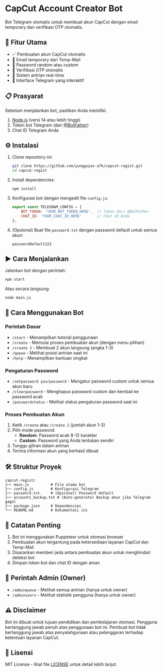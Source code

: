 # CapCut Account Creator Bot

Bot Telegram otomatis untuk membuat akun CapCut dengan email temporary dan verifikasi OTP otomatis.

## 🚀 Fitur Utama

- ✅ Pembuatan akun CapCut otomatis
- 📧 Email temporary dari Temp-Mail
- 🔐 Password random atau custom
- 📨 Verifikasi OTP otomatis
- 🎯 Sistem antrian real-time
- 💬 Interface Telegram yang interaktif

## 📋 Prasyarat

Sebelum menjalankan bot, pastikan Anda memiliki:

1. [Node.js](https://nodejs.org/) (versi 14 atau lebih tinggi)
2. Token bot Telegram (dari [@BotFather](https://t.me/BotFather))
3. Chat ID Telegram Anda

## ⚙️ Instalasi

1. Clone repository ini:
   ```bash
   git clone https://github.com/yungguyas-afk/capcut-regist.git
   cd capcut-regist
   ```

2. Install dependencies:
   ```bash
   npm install
   ```

3. Konfigurasi bot dengan mengedit file `config.js`:
   ```javascript
   export const TELEGRAM_CONFIG = {
       BOT_TOKEN: 'YOUR_BOT_TOKEN_HERE',  // Token dari @BotFather
       CHAT_ID: 'YOUR_CHAT_ID_HERE'       // Chat ID Anda
   };
   ```

4. (Opsional) Buat file `password.txt` dengan password default untuk semua akun:
   ```
   passworddefault123
   ```

## ▶️ Cara Menjalankan

Jalankan bot dengan perintah:
```bash
npm start
```

Atau secara langsung:
```bash
node main.js
```

## 📱 Cara Menggunakan Bot

### Perintah Dasar

- `/start` - Menampilkan tutorial penggunaan
- `/create` - Memulai proses pembuatan akun (dengan menu pilihan)
- `/create 2` - Membuat 2 akun langsung (angka 1-3)
- `/queue` - Melihat posisi antrian saat ini
- `/help` - Menampilkan bantuan singkat

### Pengaturan Password

- `/setpassword yourpassword` - Mengatur password custom untuk semua akun baru
- `/clearpassword` - Menghapus password custom dan kembali ke password acak
- `/passwordstatus` - Melihat status pengaturan password saat ini

### Proses Pembuatan Akun

1. Ketik `/create` atau `/create 2` (jumlah akun 1-3)
2. Pilih mode password:
   - **Random**: Password acak 8-12 karakter
   - **Custom**: Password yang Anda tentukan sendiri
3. Tunggu giliran dalam antrian
4. Terima informasi akun yang berhasil dibuat



## 🛠 Struktur Proyek

```
capcut-regist/
├── main.js          # File utama bot
├── config.js        # Konfigurasi Telegram
├── password.txt     # (Opsional) Password default
├── accounts_backup.txt # (Auto-generate) Backup akun jika Telegram gagal
├── package.json     # Dependencies
└── README.md        # Dokumentasi ini
```

## 📝 Catatan Penting

1. Bot ini menggunakan Puppeteer untuk otomasi browser
2. Pembuatan akun tergantung pada ketersediaan layanan CapCut dan Temp-Mail
3. Disarankan memberi jeda antara pembuatan akun untuk menghindari deteksi bot
4. Simpan token bot dan chat ID dengan aman

## 🤖 Perintah Admin (Owner)

- `/adminqueue` - Melihat semua antrian (hanya untuk owner)
- `/adminusers` - Melihat statistik pengguna (hanya untuk owner)

## ⚠️ Disclaimer

Bot ini dibuat untuk tujuan pendidikan dan pembelajaran otomasi. Pengguna bertanggung jawab penuh atas penggunaan bot ini. Pembuat bot tidak bertanggung jawab atas penyalahgunaan atau pelanggaran terhadap ketentuan layanan CapCut.

## 📄 Lisensi

MIT License - lihat file [LICENSE](LICENSE) untuk detail lebih lanjut.
